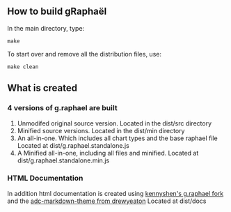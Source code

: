 ## How to build gRaphaël

In the main directory, type:

    make

To start over and remove all the distribution files, use:
  
    make clean

## What is created

### 4 versions of g.raphael are built

1. Unmodifed original source version.
       Located in the dist/src directory
2. Minified source versions.
       Located in the dist/min directory
3. An all-in-one. Which includes all chart types and the base raphael file
       Located at dist/g.raphael.standalone.js
4. A Minified all-in-one, including all files and minified.
       Located at dist/g.raphael.standalone.min.js 

### HTML Documentation

In addition html documentation is created using [kennyshen's g.raphael fork](https://github.com/kennyshen/g.raphael) and the [adc-markdown-theme from drewyeaton](https://github.com/drewyeaton/adc-markdown-theme) 
       Located at dist/docs
